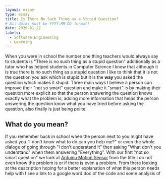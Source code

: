 ```yaml
---
layout: essay
type: essay
title: Is There No Such Thing as a Stupid Question?
# All dates must be YYYY-MM-DD format!
date: 2020-01-22
labels:
  - Software Engineering
  - Learning
---
```



When you were in school the number one thing teachers would always say to students is "There is no such thing as a stupid question" additionally as a tutor who has helped students in Computer Science I know that although it is true there is no such thing as a stupid question I like to think that it is not the question you ask which is stupid but it is the <b> way </b> you asked the question which makes it stupid. Three main ways I believe a person can improve their "not so smart" question and make it "smart" is by making their question more explicit so that the person answering the question knows exactly what the problem is, adding more information that helps the person answering the question know what you have tried before asking the question, also finally is just being polite.

## What do you mean?

If you remember back in school when the person next to you might have asked you "I don't know what to do can you help me?" or even the whole dialoge of going through "I don't understand it" then asking "What don't you understand" when them answering "Everything". With our first "not so smart question" we look at <a href="https://stackoverflow.com/questions/59974604/arduino-motion-sensor">Arduino Motion Sensor</a> from the title I do not even know the problem is or if there is even a problem. From there looking at the description hoping for a better explanation of what this person needs help with I see a link to a google word doc of the code and some analysis of 
